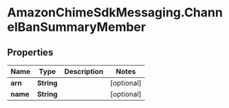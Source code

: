 # AmazonChimeSdkMessaging.ChannelBanSummaryMember

## Properties

Name | Type | Description | Notes
------------ | ------------- | ------------- | -------------
**arn** | **String** |  | [optional] 
**name** | **String** |  | [optional] 


